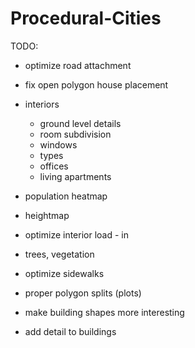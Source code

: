 # Procedural-Cities
TODO:
* optimize road attachment
* fix open polygon house placement
* interiors
  * ground level details
  * room subdivision
  * windows
  * types
   * offices
   * living apartments
   
* population heatmap
* heightmap
* optimize interior load - in
* trees, vegetation
* optimize sidewalks
* proper polygon splits (plots)
* make building shapes more interesting
* add detail to buildings
